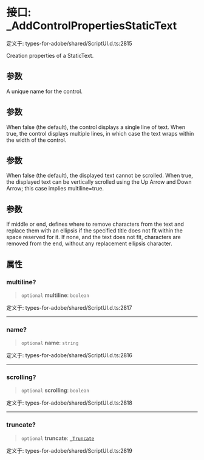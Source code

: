 # 接口: \_AddControlPropertiesStaticText

定义于: types-for-adobe/shared/ScriptUI.d.ts:2815

Creation properties of a StaticText.

## 参数

A unique name for the control.

## 参数

When false (the default), the control displays a single line of text. When true, the control displays multiple lines, in which case the text wraps within the width of the control.

## 参数

When false (the default), the displayed text cannot be scrolled. When true, the displayed text can be vertically scrolled using the Up Arrow and Down Arrow; this case implies multiline=true.

## 参数

If middle or end, defines where to remove characters from the text and replace them with an ellipsis if the specified title does not fit within the space reserved for it. If none, and the text does not fit, characters are removed from the end, without any replacement ellipsis character.

## 属性

### multiline?

> `optional` **multiline**: `boolean`

定义于: types-for-adobe/shared/ScriptUI.d.ts:2817

***

### name?

> `optional` **name**: `string`

定义于: types-for-adobe/shared/ScriptUI.d.ts:2816

***

### scrolling?

> `optional` **scrolling**: `boolean`

定义于: types-for-adobe/shared/ScriptUI.d.ts:2818

***

### truncate?

> `optional` **truncate**: [`_Truncate`](../type-aliases/Truncate.md)

定义于: types-for-adobe/shared/ScriptUI.d.ts:2819
